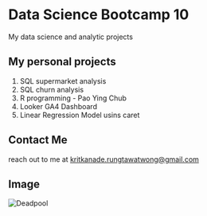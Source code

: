 # Data Science Bootcamp 10
My data science and analytic projects

## My personal projects

1. SQL supermarket analysis
2. SQL churn analysis
3. R programming - Pao Ying Chub
4. Looker GA4 Dashboard
5. Linear Regression Model usins caret

## Contact Me
reach out to me at kritkanade.rungtawatwong@gmail.com

## Image
![Deadpool](https://img10.hotstar.com/image/upload/f_auto/sources/r1/cms/prod/1326/1371326-i-c802b043bc6b)
